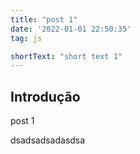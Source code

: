 ```yaml
---
title: "post 1"
date: '2022-01-01 22:50:35'
tag: js

shortText: "short text 1"
---
```



## Introdução

post 1

dsadsadsadasdsa